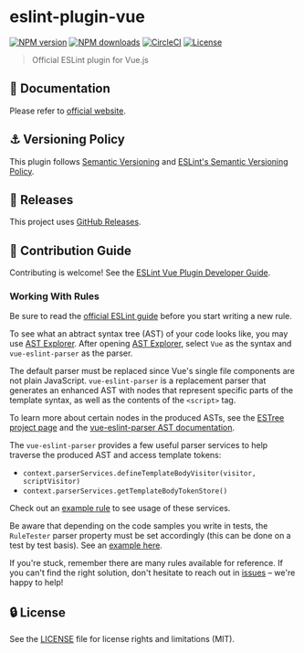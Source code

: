 # eslint-plugin-vue

[![NPM version](https://img.shields.io/npm/v/eslint-plugin-vue.svg?style=flat)](https://npmjs.org/package/eslint-plugin-vue)
[![NPM downloads](https://img.shields.io/npm/dm/eslint-plugin-vue.svg?style=flat)](https://npmjs.org/package/eslint-plugin-vue)
[![CircleCI](https://img.shields.io/circleci/project/github/vuejs/eslint-plugin-vue/master.svg?style=flat)](https://circleci.com/gh/vuejs/eslint-plugin-vue)
[![License](https://img.shields.io/github/license/vuejs/eslint-plugin-vue.svg?style=flat)](https://github.com/vuejs/eslint-plugin-vue/blob/master/LICENSE.md)

> Official ESLint plugin for Vue.js

## :book: Documentation

Please refer to [official website](https://eslint.vuejs.org).

## :anchor: Versioning Policy

This plugin follows [Semantic Versioning](https://semver.org) and [ESLint's Semantic Versioning Policy](https://github.com/eslint/eslint#semantic-versioning-policy).

## :newspaper: Releases

This project uses [GitHub Releases](https://github.com/vuejs/eslint-plugin-vue/releases).

## :beers: Contribution Guide

Contributing is welcome! See the [ESLint Vue Plugin Developer Guide](https://eslint.vuejs.org/developer-guide).

### Working With Rules

Be sure to read the [official ESLint guide](https://eslint.org/docs/developer-guide/working-with-rules) before you start writing a new rule.

To see what an abtract syntax tree (AST) of your code looks like, you may use [AST Explorer](https://astexplorer.net). After opening [AST Explorer](https://astexplorer.net), select `Vue` as the syntax and `vue-eslint-parser` as the parser.

The default parser must be replaced since Vue's single file components are not plain JavaScript. `vue-eslint-parser` is a replacement parser that generates an enhanced AST with nodes that represent specific parts of the template syntax, as well as the contents of the `<script>` tag.

To learn more about certain nodes in the produced ASTs, see the [ESTree project page](https://github.com/estree/estree) and the [vue-eslint-parser AST documentation](https://github.com/vuejs/vue-eslint-parser/blob/master/docs/ast.md).

The `vue-eslint-parser` provides a few useful parser services to help traverse the produced AST and access template tokens:

- `context.parserServices.defineTemplateBodyVisitor(visitor, scriptVisitor)`
- `context.parserServices.getTemplateBodyTokenStore()`

Check out an [example rule](https://github.com/vuejs/eslint-plugin-vue/blob/master/lib/rules/mustache-interpolation-spacing.js) to see usage of these services.

Be aware that depending on the code samples you write in tests, the `RuleTester` parser property must be set accordingly (this can be done on a test by test basis). See an [example here](https://github.com/vuejs/eslint-plugin-vue/blob/master/tests/lib/rules/attribute-hyphenation.js#L19).

If you're stuck, remember there are many rules available for reference. If you can't find the right solution, don't hesitate to reach out in [issues](https://github.com/vuejs/eslint-plugin-vue/issues) – we're happy to help!

## :lock: License

See the [LICENSE](LICENSE) file for license rights and limitations (MIT).